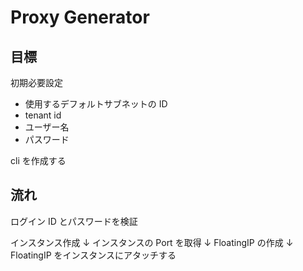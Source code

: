 # Proxy Generator

## 目標

初期必要設定

- 使用するデフォルトサブネットの ID
- tenant id
- ユーザー名
- パスワード

cli を作成する

## 流れ

ログイン ID とパスワードを検証

インスタンス作成
↓
インスタンスの Port を取得
↓
FloatingIP の作成
↓
FloatingIP をインスタンスにアタッチする
